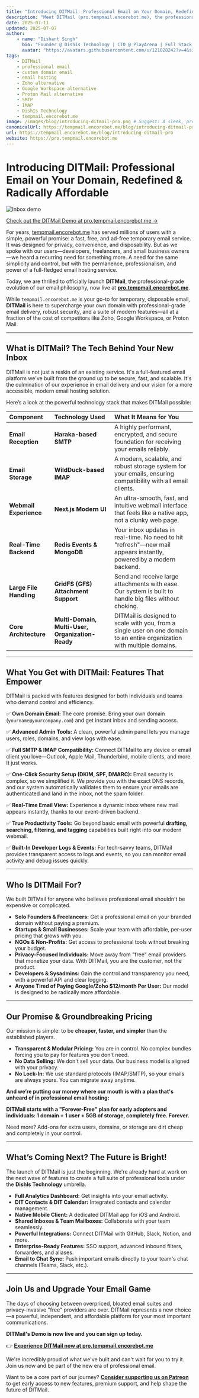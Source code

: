 ```yaml
---
title: "Introducing DITMail: Professional Email on Your Domain, Redefined & Radically Affordable"
description: "Meet DITMail (pro.tempmail.encorebot.me), the professional evolution of tempmail.encorebot.me. Get secure, full-featured email hosting on your own domain with SMTP, IMAP, and a modern UI. Starts with a forever-free plan!"
date: 2025-07-11
updated: 2025-07-07
author:
    - name: "Dishant Singh"
      bio: "Founder @ DishIs Technology | CTO @ PlayArena | Full Stack & Python Developer | ML/ DL Developer | Problem Solver | Math & Science Teacher"
      avatar: "https://avatars.githubusercontent.com/u/121028242?v=4&size=64"
tags:
    - DITMail
    - professional email
    - custom domain email
    - email hosting
    - Zoho alternative
    - Google Workspace alternative
    - Proton Mail alternative
    - SMTP
    - IMAP
    - DishIs Technology
    - tempmail.encorebot.me
image: /images/blog/introducing-ditmail-pro.png # Suggest: A sleek, professional image of an inbox on a laptop, with your logo.
canonicalUrl: https://tempmail.encorebot.me/blog/introducing-ditmail-pro
url: https://tempmail.encorebot.me/blog/introducing-ditmail-pro
website: https://pro.tempmail.encorebot.me
---
```


# Introducing DITMail: Professional Email on Your Domain, Redefined & Radically Affordable

![Inbox demo](https://freeimghost.vercel.app/i/BHtwqzkh/Screenshot-2025-07-07-at-1-10-06-AM-png.png)

[Check out the DITMail Demo at pro.tempmail.encorebot.me →](https://pro.tempmail.encorebot.me)

For years, [tempmail.encorebot.me](https://www.tempmail.encorebot.me) has served millions of users with a simple, powerful promise: a fast, free, and ad-free temporary email service. It was designed for privacy, convenience, and disposability. But as we spoke with our users—developers, freelancers, and small business owners—we heard a recurring need for something more. A need for the same simplicity and control, but with the permanence, professionalism, and power of a full-fledged email hosting service.

Today, we are thrilled to officially launch **DITMail**, the professional-grade evolution of our email philosophy, now live at **[pro.tempmail.encorebot.me](https://pro.tempmail.encorebot.me)**.

While `tempmail.encorebot.me` is your go-to for temporary, disposable email, **DITMail** is here to supercharge your own domain with professional-grade email delivery, robust security, and a suite of modern features—all at a fraction of the cost of competitors like Zoho, Google Workspace, or Proton Mail.

---

## What is DITMail? The Tech Behind Your New Inbox

DITMail is not just a reskin of an existing service. It's a full-featured email platform we've built from the ground up to be secure, fast, and scalable. It's the culmination of our experience in email delivery and our vision for a more accessible, modern email hosting solution.

Here’s a look at the powerful technology stack that makes DITMail possible:

| Component                 | Technology Used                               | What It Means for You                                                                                             |
| :------------------------ | :-------------------------------------------- | :---------------------------------------------------------------------------------------------------------------- |
| **Email Reception**       | **Haraka-based SMTP**                         | A highly performant, encrypted, and secure foundation for receiving your emails reliably.                         |
| **Email Storage**         | **WildDuck-based IMAP**                       | A modern, scalable, and robust storage system for your emails, ensuring compatibility with all email clients.      |
| **Webmail Experience**    | **Next.js Modern UI**                         | An ultra-smooth, fast, and intuitive webmail interface that feels like a native app, not a clunky web page.       |
| **Real-Time Backend**     | **Redis Events & MongoDB**                    | Your inbox updates in real-time. No need to hit "refresh"—new mail appears instantly, powered by a modern backend. |
| **Large File Handling**   | **GridFS (GFS) Attachment Support**           | Send and receive large attachments with ease. Our system is built to handle big files without choking.            |
| **Core Architecture**     | **Multi-Domain, Multi-User, Organization-Ready** | DITMail is designed to scale with you, from a single user on one domain to an entire organization with multiple domains. |

---

## What You Get with DITMail: Features That Empower

DITMail is packed with features designed for both individuals and teams who demand control and efficiency.

✅ **Own Domain Email:** The core promise. Bring your own domain (`yourname@yourcompany.com`) and get instant inbox and sending access.

✅ **Advanced Admin Tools:** A clean, powerful admin panel lets you manage users, roles, domains, and view logs with ease.

✅ **Full SMTP & IMAP Compatibility:** Connect DITMail to any device or email client you love—Outlook, Apple Mail, Thunderbird, mobile clients, and more. It just works.

✅ **One-Click Security Setup (DKIM, SPF, DMARC):** Email security is complex, so we simplified it. We provide you with the exact DNS records, and our system automatically validates them to ensure your emails are authenticated and land in the inbox, not the spam folder.

✅ **Real-Time Email View:** Experience a dynamic inbox where new mail appears instantly, thanks to our event-driven backend.

✅ **True Productivity Tools:** Go beyond basic email with powerful **drafting, searching, filtering, and tagging** capabilities built right into our modern webmail.

✅ **Built-In Developer Logs & Events:** For tech-savvy teams, DITMail provides transparent access to logs and events, so you can monitor email activity and debug issues quickly.

---

## Who Is DITMail For?

We built DITMail for anyone who believes professional email shouldn't be expensive or complicated.

*   **Solo Founders & Freelancers:** Get a professional email on your branded domain without paying a premium.
*   **Startups & Small Businesses:** Scale your team with affordable, per-user pricing that grows with you.
*   **NGOs & Non-Profits:** Get access to professional tools without breaking your budget.
*   **Privacy-Focused Individuals:** Move away from "free" email providers that monetize your data. With DITMail, you are the customer, not the product.
*   **Developers & Sysadmins:** Gain the control and transparency you need, with a powerful API and clear logging.
*   **Anyone Tired of Paying Google/Zoho $12/month Per User:** Our model is designed to be radically more affordable.

---

## Our Promise & Groundbreaking Pricing

Our mission is simple: to be **cheaper, faster, and simpler** than the established players.

*   **Transparent & Modular Pricing:** You are in control. No complex bundles forcing you to pay for features you don't need.
*   **No Data Selling:** We don't sell your data. Our business model is aligned with your privacy.
*   **No Lock-In:** We use standard protocols (IMAP/SMTP), so your emails are always yours. You can migrate away anytime.

**And we’re putting our money where our mouth is with a plan that's unheard of in professional email hosting:**

**DITMail starts with a "Forever-Free" plan for early adopters and individuals: 1 domain + 1 user + 5GB of storage, completely free. Forever.**

Need more? Add-ons for extra users, domains, or storage are dirt cheap and completely in your control.

---

## What’s Coming Next? The Future is Bright!

The launch of DITMail is just the beginning. We're already hard at work on the next wave of features to create a full suite of professional tools under the **DishIs Technology** umbrella.

*   **Full Analytics Dashboard:** Get insights into your email activity.
*   **DIT Contacts & DIT Calendar:** Integrated contacts and calendar management.
*   **Native Mobile Client:** A dedicated DITMail app for iOS and Android.
*   **Shared Inboxes & Team Mailboxes:** Collaborate with your team seamlessly.
*   **Powerful Integrations:** Connect DITMail with GitHub, Slack, Notion, and more.
*   **Enterprise-Ready Features:** SSO support, advanced inbound filters, forwarders, and aliases.
*   **Email to Chat Sync:** Push important emails directly to your team's chat channels (Teams, Slack, etc.).

---

## Join Us and Upgrade Your Email Game

The days of choosing between overpriced, bloated email suites and privacy-invasive "free" providers are over. DITMail represents a new choice—a powerful, independent, and affordable platform for your most important communications.

**DITMail's Demo is now live and you can sign up today.**

👉 **[Experience DITMail now at pro.tempmail.encorebot.me](https://pro.tempmail.encorebot.me)**

We're incredibly proud of what we've built and can't wait for you to try it. Join us now and be part of the new era of professional email.

Want to be a core part of our journey? **[Consider supporting us on Patreon](#)** to get early access to new features, premium support, and help shape the future of DITMail.